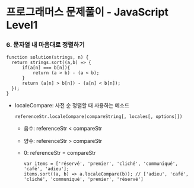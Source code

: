 # 프로그래머스 문제풀이 - JavaScript Level1
### 6. 문자열 내 마음대로 정렬하기
    function solution(strings, n) {
      return strings.sort((a,b) => {
          if(a[n] === b[n]){
              return (a > b) - (a < b);
          }
          return (a[n] > b[n]) - (a[n] < b[n]);
      });
    }
    
- localeCompare: 사전 순 정렬할 때 사용하는 메소드

      referenceStr.localeCompare(compareString[, locales[, options]])
      
  - 음수: referenceStr < compareStr 
  
  - 양수: referenceStr > compareStr
  
  - 0: referenceStr = compareStr
      
        var items = ['réservé', 'premier', 'cliché', 'communiqué', 'café', 'adieu'];
        items.sort((a, b) => a.localeCompare(b)); // ['adieu', 'café', 'cliché', 'communiqué', 'premier', 'réservé']
  
  

